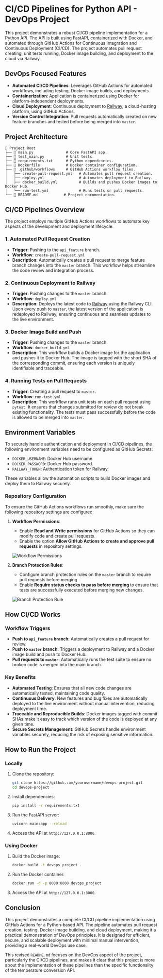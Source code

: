 # CI/CD Pipelines for Python API - DevOps Project

This project demonstrates a robust CI/CD pipeline implementation for a Python API. The API is built using FastAPI, containerized with Docker, and automated through GitHub Actions for Continuous Integration and Continuous Deployment (CI/CD). The project automates pull request creating, unit tests running, Docker image building, and deployment to the cloud via Railway.

## DevOps Focused Features

- **Automated CI/CD Pipelines**: Leverages GitHub Actions for automated workflows, including testing, Docker image builds, and deployments.
- **Containerization**: Application is containerized using Docker for platform-independent deployments.
- **Cloud Deployment**: Continuous deployment to [Railway](https://railway.app/), a cloud-hosting platform, using GitHub Actions.
- **Version Control Integration**: Pull requests automatically created on new feature branches and tested before being merged into `master`.

## Project Architecture

```
📂 Project Root
├── 📄 main.py               # Core FastAPI app.
├── 📄 test_main.py          # Unit tests.
├── 📄 requirements.txt      # Python dependencies.
├── 📄 Dockerfile            # Docker container configuration.
├── 📂 .github/workflows     # GitHub Actions workflow files.
│   ├── create-pull-request.yml   # Automates pull request creation.
│   ├── deploy.yml                # Automates deployment to Railway.
│   ├── docker_build.yml          # Builds and pushes Docker images to Docker Hub.
│   └── run-test.yml              # Runs tests on pull requests.
└── 📄 README.md            # Project documentation.
```

## CI/CD Pipelines Overview

The project employs multiple GitHub Actions workflows to automate key aspects of the development and deployment lifecycle:

### 1. Automated Pull Request Creation

- **Trigger**: Pushing to the `api_feature` branch.
- **Workflow**: `create-pull-request.yml`
- **Description**: Automatically creates a pull request to merge feature branch changes into the `master` branch. This workflow helps streamline the code review and integration process.
  
### 2. Continuous Deployment to Railway

- **Trigger**: Pushing changes to the `master` branch.
- **Workflow**: `deploy.yml`
- **Description**: Deploys the latest code to [Railway](https://railway.app/) using the Railway CLI. Upon every push to `master`, the latest version of the application is redeployed to Railway, ensuring continuous and seamless updates to the live environment.

### 3. Docker Image Build and Push

- **Trigger**: Pushing changes to the `master` branch.
- **Workflow**: `docker_build.yml`
- **Description**: This workflow builds a Docker image for the application and pushes it to Docker Hub. The image is tagged with the short SHA of the corresponding commit, ensuring each version is uniquely identifiable and traceable.

### 4. Running Tests on Pull Requests

- **Trigger**: Creating a pull request to `master`.
- **Workflow**: `run-test.yml`
- **Description**: This workflow runs unit tests on each pull request using `pytest`. It ensures that changes submitted for review do not break existing functionality. The tests must pass successfully before the code is allowed to be merged into `master`.

## Environment Variables

To securely handle authentication and deployment in CI/CD pipelines, the following environment variables need to be configured as GitHub Secrets:

- `DOCKER_USERNAME`: Docker Hub username.
- `DOCKER_PASSWORD`: Docker Hub password.
- `RAILWAY_TOKEN`: Authentication token for Railway.

These variables allow the automation scripts to build Docker images and deploy them to Railway securely.

### Repository Configuration

To ensure the GitHub Actions workflows run smoothly, make sure the following repository settings are configured:

1. **Workflow Permissions**: 
   - Enable **Read and Write permissions** for GitHub Actions so they can modify code and create pull requests.
   - Enable the option **Allow GitHub Actions to create and approve pull requests** in repository settings.

   ![Workflow Permissions](./images/workflow_permissions.png)

2. **Branch Protection Rules**: 
   - Configure branch protection rules on the `master` branch to require pull requests before merging.
   - Enable **Require status checks to pass before merging** to ensure that tests are successfully executed before merging new changes.

   ![Branch Protection Rule](./images/branch_protection_rule.png)

## How CI/CD Works

### Workflow Triggers

- **Push to `api_feature` branch**: Automatically creates a pull request for review.
- **Push to `master` branch**: Triggers a deployment to Railway and a Docker image build and push to Docker Hub.
- **Pull requests to `master`**: Automatically runs the test suite to ensure no broken code is merged into the main branch.

### Key Benefits

- **Automated Testing**: Ensures that all new code changes are automatically tested, maintaining code quality.
- **Continuous Delivery**: New features and bug fixes are automatically deployed to the live environment without manual intervention, reducing deployment time.
- **Traceable and Reproducible Builds**: Docker images tagged with commit SHAs make it easy to track which version of the code is deployed at any given time.
- **Secure Secrets Management**: GitHub Secrets handle environment variables securely, reducing the risk of exposing sensitive information.

## How to Run the Project

### Locally

1. Clone the repository:
    ```bash
    git clone https://github.com/yourusername/devops-project.git
    cd devops-project
    ```

2. Install dependencies:
    ```bash
    pip install -r requirements.txt
    ```

3. Run the FastAPI server:
    ```bash
    uvicorn main:app --reload
    ```

4. Access the API at `http://127.0.0.1:8000`.

### Using Docker

1. Build the Docker image:
    ```bash
    docker build -t devops_project .
    ```

2. Run the Docker container:
    ```bash
    docker run -d -p 8000:8000 devops_project
    ```

3. Access the API at `http://127.0.0.1:8000`.

## Conclusion

This project demonstrates a complete CI/CD pipeline implementation using GitHub Actions for a Python-based API. The pipeline automates pull request creation, testing, Docker image building, and cloud deployment, making it a practical demonstration of DevOps principles. It is designed for efficient, secure, and scalable deployment with minimal manual intervention, providing a real-world DevOps use case.


This revised `README.md` focuses on the DevOps aspect of the project, particularly the CI/CD pipelines, and makes it clear that this project is more about the implementation of these pipelines than the specific functionality of the temperature conversion API.
